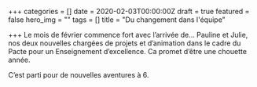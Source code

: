 +++
categories = []
date = 2020-02-03T00:00:00Z
draft = true
featured = false
hero_img = ""
tags = []
title = "Du changement dans l'équipe"

+++
Le mois de février commence fort avec l’arrivée de… Pauline et Julie, nos deux nouvelles chargées de projets et d’animation dans le cadre du Pacte pour un Enseignement d’excellence. Ca promet d’être une chouette année.

C’est parti pour de nouvelles aventures à 6.